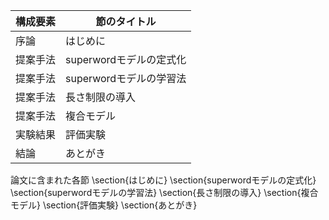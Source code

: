 構成要素 | 節のタイトル
 --- | --- 
序論 | はじめに
提案手法 | superwordモデルの定式化
提案手法 | superwordモデルの学習法
提案手法 | 長さ制限の導入
提案手法 | 複合モデル
実験結果 | 評価実験
結論 | あとがき

論文に含まれた各節
\section{はじめに}
\section{superwordモデルの定式化}
\section{superwordモデルの学習法}
\section{長さ制限の導入}
\section{複合モデル}
\section{評価実験}
\section{あとがき}
